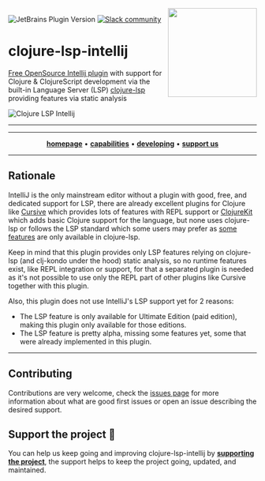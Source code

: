 <img src="images/logo-dark.svg" width="180" align="right">

![JetBrains Plugin Version](https://img.shields.io/jetbrains/plugin/v/com.github.clojure-lsp?style=flat-square&labelColor=0984e3&color=00b894&link=https%3A%2F%2Fplugins.jetbrains.com%2Fplugin%2F22489-clojure-lsp)
[![Slack community](https://img.shields.io/badge/Slack-chat-blue?style=flat-square)](https://clojurians.slack.com/archives/CPABC1H61)

# clojure-lsp-intellij

<!-- Plugin description -->

[Free OpenSource Intellij plugin](https://github.com/clojure-lsp/clojure-lsp-intellij) with support for Clojure & ClojureScript development via the built-in Language Server (LSP) [clojure-lsp](https://clojure-lsp.io/) providing features via static analysis

<!-- Plugin description end -->

![Clojure LSP Intellij](images/clojure-lsp-intellij-1.png)

---

<hr>
<p align="center">
  <a href="https://clojure-lsp.io"><strong>homepage</strong></a> •
  <a href="doc/capabilities.md"><strong>capabilities</strong></a> •
  <a href="doc/developing.md"><strong>developing</strong></a> •
  <!-- <a href="https://clojure-lsp.io/features/"><strong>features</strong></a> • -->
  <!-- <a href="https://clojure-lsp.io/settings"><strong>settings</strong></a> • -->
  <!-- <a href="https://clojure-lsp.io/troubleshooting"><strong>troubleshooting</strong></a> • -->
  <a href="https://github.com/sponsors/clojure-lsp"><strong>support us</strong></a>
</p>
<hr>

## Rationale

IntelliJ is the only mainstream editor without a plugin with good, free, and dedicated support for LSP, there are already excellent plugins for Clojure like [Cursive](https://cursive-ide.com/) which provides lots of features with REPL support or [ClojureKit](https://github.com/gregsh/Clojure-Kit) which adds basic Clojure support for the language, but none uses clojure-lsp or follows the LSP standard which some users may prefer as [some features](https://clojure-lsp.io/features/) are only available in clojure-lsp.

Keep in mind that this plugin provides only LSP features relying on clojure-lsp (and clj-kondo under the hood) static analysis, so no runtime features exist, like REPL integration or support, for that a separated plugin is needed as it's not possible to use only the REPL part of other plugins like Cursive together with this plugin.

Also, this plugin does not use IntelliJ's LSP support yet for 2 reasons:
  - The LSP feature is only available for Ultimate Edition (paid edition), making this plugin only available for those editions.
  - The LSP feature is pretty alpha, missing some features yet, some that were already implemented in this plugin.

---

## Contributing

Contributions are very welcome, check the [issues page](https://github.com/clojure-lsp/clojure-lsp-intellij/issues) for more information about what are good first issues or open an issue describing the desired support.

## Support the project 💙

You can help us keep going and improving clojure-lsp-intellij by **[supporting the project](https://github.com/sponsors/clojure-lsp)**, the support helps to keep the project going, updated, and maintained.


